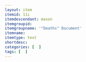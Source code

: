 ```yaml
---
layout: item
itemid: 11i
itemdescendant: mason
itemgroupid: 
itemgroupname: '"Deaths" Document'
itemname: 
itemtype: text
shortdesc: 
categories: [  ]
tags: [  ]
---
```







